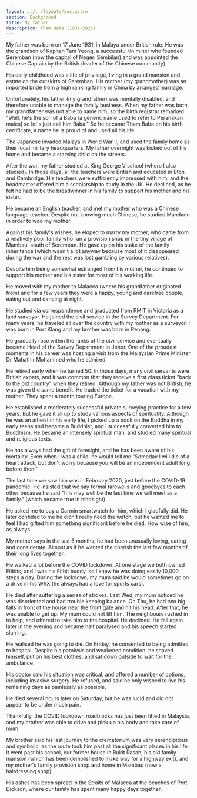 ```yaml
---
layout: ../../layouts/doc.astro
section: Background
title: My father
description: Tham Baba (1931-2021)
---
```


My father was born on 17 June 1931, in Malaya under British rule. He was the grandson of Kapitan Tam Yeong, a successful tin miner who founded Seremban (now the capital of Negeri Sembilan) and was appointed the Chinese Captain by the British (leader of the Chinese community).

His early childhood was a life of privilege, living in a grand mansion and estate on the outskirts of Seremban. His mother (my grandmother) was an imported bride from a high ranking family in China by arranged marriage.

Unfortunately, his father (my grandfather) was mentally disabled, and therefore unable to manage the family business. When my father was born, my grandfather was not able to name him, so the birth registrar remarked "Well, he's the son of a Baba [a generic name used to refer to Peranakan males] so let's just call him Baba." So he became Tham Baba on his birth certificate, a name he is proud of and used all his life.

The Japanese invaded Malaya in World War II, and used the family home as their local military headquarters. My father overnight was kicked out of his home and became a starving child on the streets.

After the war, my father studied at King George V school (where I also studied). In those days, all the teachers were British and educated in Eton and Cambridge. His teachers were sufficiently impressed with him, and the headmaster offered him a scholarship to study in the UK. He declined, as he felt he had to be the breadwinner in his family to support his mother and his sister.

He became an English teacher, and met my mother who was a Chinese language teacher. Despite not knowing much Chinese, he studied Mandarin in order to woo my mother.

Against his family's wishes, he eloped to marry my mother, who came from a relatively poor family who ran a provision shop in the tiny village of Mambau, south of Seremban. He gave up on his stake of the family inheritance (which wasn't a lot anyway because most of it disappeared during the war and the rest was lost gambling by various relatives).

Despite him being somewhat estranged from his mother, he continued to support his mother and his sister for most of his working life.

He moved with my mother to Malacca (where his grandfather originated from) and for a few years they were a happy, young and carefree couple, eating out and dancing at night.

He studied via correspondence and graduated from RMIT in Victoria as a land surveyor. He joined the civil service in the Survey Department. For many years, he traveled all over the country with my mother as a surveyor. I was born in Port Klang and my brother was born in Penang.

He gradually rose within the ranks of the civil service and eventually became Head of the Survey Department in Johor. One of the proudest moments in his career was hosting a visit from the Malaysian Prime Minister Dr Mahathir Mohammed who he admired.

He retired early when he turned 50. In those days, many civil servants were British expats, and it was common that they receive a first class ticket "back to the old country" when they retired. Although my father was not British, he was given the same benefit. He traded the ticket for a vacation with my mother. They spent a month touring Europe.

He established a moderately successful private surveying practice for a few years. But he gave it all up to study various aspects of spirituality. Although he was an atheist in his early life, I picked up a book on the Buddha in my early teens and became a Buddhist, and I successfully converted him to Buddhism. He became an intensely spiritual man, and studied many spiritual and religious texts.

He has always had the gift of foresight, and he has been aware of his mortality. Even when I was a child, he would tell me "Someday I will die of a heart attack, but don't worry because you will be an independent adult long before then."

The last time we saw him was in February 2020, just before the COVID-19 pandemic. He insisted that we say formal farewells and goodbyes to each other because he said "this may well be the last time we will meet as a family." (which became true in hindsight).

He asked me to buy a Garmin smartwatch for him, which I gladfully did. He later confided to me he didn't really need the watch, but he wanted me to feel I had gifted him something significant before he died. How wise of him, as always.

My mother says in the last 6 months, he had been unusually loving, caring and considerate. Almost as if he wanted the cherish the last few months of their long lives together.

He walked a lot before the COVID lockdown. At one stage we both owned Fitbits, and I was his Fitbit buddy, so I knew he was doing easily 10,000 steps a day. During the lockdown, my mum said he would sometimes go on a drive in his WRX (he always had a love for sports cars).

He died after suffering a series of strokes. Last Wed, my mum noticed he was disoriented and had trouble keeping balance. On Thu, he had two big falls in front of the house near the front gate and hit his head. After that, he was unable to get up. My mum could not lift him. The neighbours rushed in to help, and offered to take him to the hospital. He declined. He fell again later in the evening and became half paralysed and his speech started slurring.

He realised he was going to die. On Friday, he consented to being admitted to hospital. Despite his paralysis and weakened condition, he shaved himself, put on his best clothes, and sat down outside to wait for the ambulance.

His doctor said his situation was critical, and offered a number of options, including invasive surgery. He refused, and said he only wished to live his remaining days as painlessly as possible.

He died several hours later on Saturday, but he was lucid and did not appear to be under much pain.

Thankfully, the COVID lockdown roadblocks has just been lifted in Malaysia, and my brother was able to drive and pick up his body and take care of mum.

My brother said his last journey to the crematorium was very serendipitous and symbolic, as the route took him past all the significant places in his life. It went past his school, our former house in Bukit Rasah, his old family mansion (which has been demolished to make way for a highway exit), and my mother's family provision shop and home in Mambau (now a hairdressing shop).

His ashes has been spread in the Straits of Malacca at the beaches of Port Dickson, where our family has spent many happy days together.
